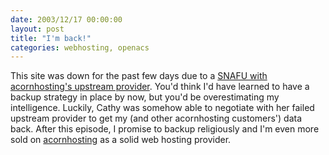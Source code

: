 ```yaml
---
date: 2003/12/17 00:00:00
layout: post
title: "I'm back!"
categories: webhosting, openacs
---
```


This site was down for the past few days due to a [SNAFU with acornhosting's upstream provider](http://openacs.org/forums/message-view?message_id=152527). You'd think I'd have learned to have a backup strategy in place by now, but you'd be overestimating my intelligence. Luckily, Cathy was somehow able to negotiate with her failed upstream provider to get my (and other acornhosting customers') data back. After this episode, I promise to backup religiously and I'm even more sold on [acornhosting](http://acornhosting.net) as a solid web hosting provider.

